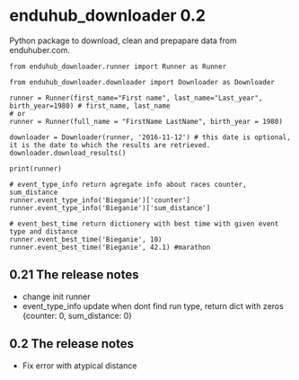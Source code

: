 # enduhub_downloader 0.2
Python package to download, clean and prepapare data from enduhuber.com.

```
from enduhub_downloader.runner import Runner as Runner

from enduhub_downloader.downloader import Downloader as Downloader

runner = Runner(first_name="First name", last_name="Last_year", birth_year=1980) # first_name, last_name
# or
runner = Runner(full_name = "FirstName LastName", birth_year = 1980)

downloader = Downloader(runner, '2016-11-12') # this date is optional, it is the date to which the results are retrieved.
downloader.download_results()

print(runner)

# event_type_info return agregate info about races counter, sum_distance
runner.event_type_info('Bieganie')['counter']
runner.event_type_info('Bieganie')['sum_distance']

# event_best_time return dictionery with best time with given event type and distance
runner.event_best_time('Bieganie', 10)
runner.event_best_time('Bieganie', 42.1) #marathon
```
## 0.21 The release notes
- change init runner
- event_type_info update when dont find run type, return dict with zeros {counter: 0, sum_distance: 0}

## 0.2 The release notes
- Fix error with atypical distance

